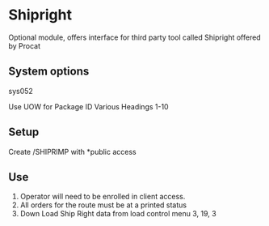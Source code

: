 # Shipright

Optional module, offers interface for third party tool called Shipright offered by Procat

## System options
sys052

Use UOW for Package ID
Various Headings 1-10

## Setup

Create /SHIPRIMP with *public access

## Use

1. Operator will need to be enrolled in client access.
2. All orders for the route must be at a printed status
3. Down Load Ship Right data from load control menu 3, 19, 3